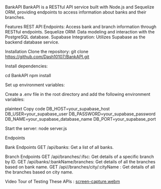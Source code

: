 BankAPI
BankAPI is a RESTful API service built with Node.js and Sequelize ORM, providing endpoints to access information about banks and their branches.

Features
REST API Endpoints: Access bank and branch information through RESTful endpoints.
Sequelize ORM: Data modeling and interaction with the PostgreSQL database.
Supabase Integration: Utilizes Supabase as the backend database service.

Installation
Clone the repository: git clone https://github.com/Dash10107/BankAPI.git

Install dependencies:

cd BankAPI
npm install

Set up environment variables:

Create a .env file in the root directory and add the following environment variables:

plaintext
Copy code
DB_HOST=your_supabase_host
DB_USER=your_supabase_user
DB_PASSWORD=your_supabase_password
DB_NAME=your_supabase_database_name
DB_PORT=your_supabase_port

Start the server: node server.js

Endpoints

Bank Endpoints
GET /api/banks: Get a list of all banks.


Branch Endpoints
GET /api/branches/:ifsc: Get details of a specific branch by ID.
GET /api/banks/:bankName/branches: Get details of all the branches based on bank name. 
GET /api//branches/city/:cityName : Get details of all the branches based on city name. 

Video Tour of Testing These APIs : 
[screen-capture.webm](https://github.com/Dash10107/BankAPI/assets/97282628/3248b894-2a46-446f-9259-2bee2317c7de)
